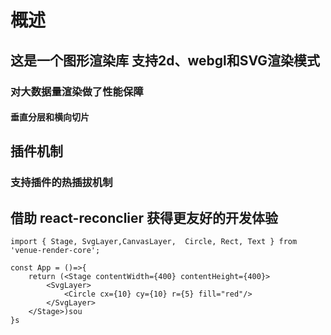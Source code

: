 # 概述

## 这是一个图形渲染库 支持2d、webgl和SVG渲染模式
### 对大数据量渲染做了性能保障
#### 垂直分层和横向切片

## 插件机制

### 支持插件的热插拔机制


## 借助 react-reconclier 获得更友好的开发体验

```
import { Stage, SvgLayer,CanvasLayer,  Circle, Rect, Text } from 'venue-render-core';

const App = ()=>{
	return (<Stage contentWidth={400} contentHeight={400}>
		<SvgLayer>
			<Circle cx={10} cy={10} r={5} fill="red"/>
		</SvgLayer>
	</Stage>)sou
}s

```